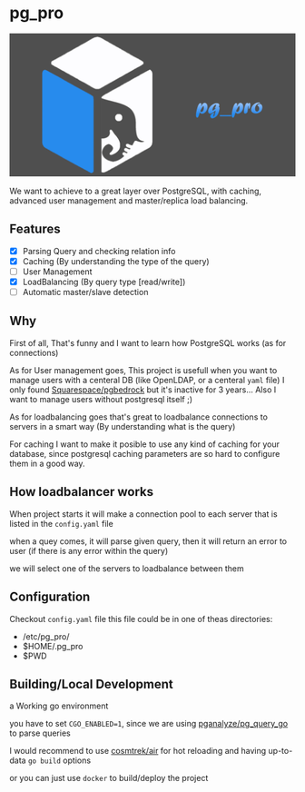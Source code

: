 # pg_pro

![banner](./assets/banner.jpg)

We want to achieve to a great layer over PostgreSQL, with caching, advanced user management and master/replica load balancing.

## Features

- [x] Parsing Query and checking relation info
- [x] Caching (By understanding the type of the query)
- [ ] User Management
- [x] LoadBalancing (By query type [read/write])
- [ ] Automatic master/slave detection

## Why

First of all, That's funny and I want to learn how PostgreSQL works (as for connections)

As for User management goes, This project is usefull when you want to manage users with a centeral DB (like OpenLDAP, or a centeral `yaml` file) I only found [Squarespace/pgbedrock](https://github.com/Squarespace/pgbedrock) but it's inactive for 3 years... Also I want to manage users without postgresql itself ;)

As for loadbalancing goes that's great to loadbalance connections to servers in a smart way (By understanding what is the query)

For caching I want to make it posible to use any kind of caching for your database, since postgresql caching parameters are so hard to configure them in a good way.

## How loadbalancer works

When project starts it will make a connection pool to each server that is listed in the `config.yaml` file

when a quey comes, it will parse given query, then it will return an error to user (if there is any error within the query)

we will select one of the servers to loadbalance between them

## Configuration

Checkout `config.yaml` file this file could be in one of theas directories:

- /etc/pg_pro/
- $HOME/.pg_pro
- $PWD

## Building/Local Development

a Working go environment

you have to set `CGO_ENABLED=1`, since we are using [pganalyze/pg_query_go](https://github.com/pganalyze/pg_query_go) to parse queries

I would recommend to use [cosmtrek/air](https://github.com/cosmtrek/air) for hot reloading and having up-to-data `go build` options

or you can just use `docker` to build/deploy the project
